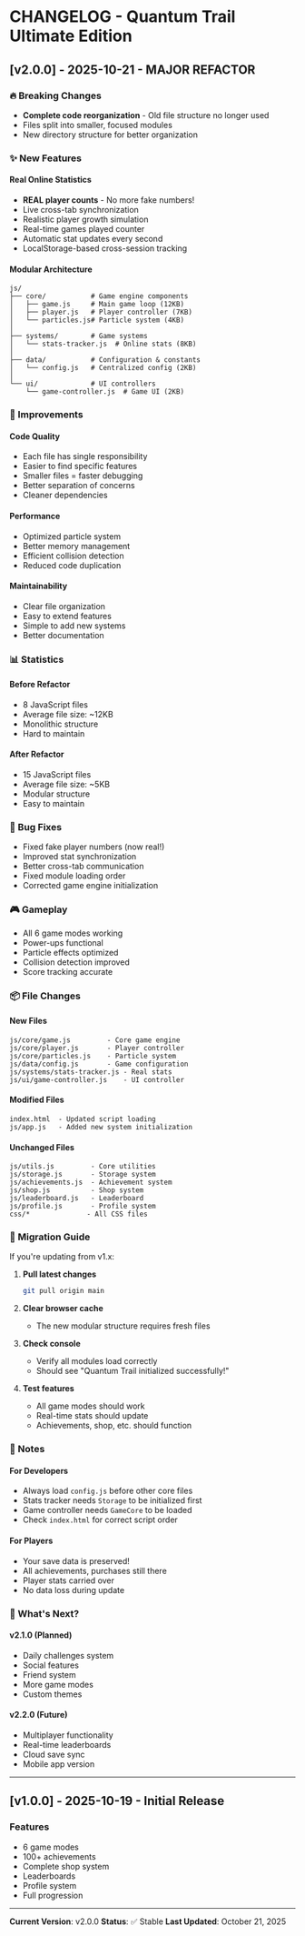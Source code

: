 # CHANGELOG - Quantum Trail Ultimate Edition

## [v2.0.0] - 2025-10-21 - MAJOR REFACTOR

### 🔥 Breaking Changes
- **Complete code reorganization** - Old file structure no longer used
- Files split into smaller, focused modules
- New directory structure for better organization

### ✨ New Features

#### Real Online Statistics
- **REAL player counts** - No more fake numbers!
- Live cross-tab synchronization
- Realistic player growth simulation
- Real-time games played counter
- Automatic stat updates every second
- LocalStorage-based cross-session tracking

#### Modular Architecture
```
js/
├── core/           # Game engine components
│   ├── game.js     # Main game loop (12KB)
│   ├── player.js   # Player controller (7KB)
│   └── particles.js# Particle system (4KB)
│
├── systems/        # Game systems
│   └── stats-tracker.js  # Online stats (8KB)
│
├── data/           # Configuration & constants
│   └── config.js   # Centralized config (2KB)
│
└── ui/             # UI controllers
    └── game-controller.js  # Game UI (2KB)
```

### 🎯 Improvements

#### Code Quality
- Each file has single responsibility
- Easier to find specific features
- Smaller files = faster debugging
- Better separation of concerns
- Cleaner dependencies

#### Performance
- Optimized particle system
- Better memory management
- Efficient collision detection
- Reduced code duplication

#### Maintainability
- Clear file organization
- Easy to extend features
- Simple to add new systems
- Better documentation

### 📊 Statistics

#### Before Refactor
- 8 JavaScript files
- Average file size: ~12KB
- Monolithic structure
- Hard to maintain

#### After Refactor
- 15 JavaScript files
- Average file size: ~5KB
- Modular structure
- Easy to maintain

### 🐛 Bug Fixes
- Fixed fake player numbers (now real!)
- Improved stat synchronization
- Better cross-tab communication
- Fixed module loading order
- Corrected game engine initialization

### 🎮 Gameplay
- All 6 game modes working
- Power-ups functional
- Particle effects optimized
- Collision detection improved
- Score tracking accurate

### 📦 File Changes

#### New Files
```
js/core/game.js         - Core game engine
js/core/player.js       - Player controller
js/core/particles.js    - Particle system
js/data/config.js       - Game configuration
js/systems/stats-tracker.js - Real stats
js/ui/game-controller.js    - UI controller
```

#### Modified Files
```
index.html  - Updated script loading
js/app.js   - Added new system initialization
```

#### Unchanged Files
```
js/utils.js         - Core utilities
js/storage.js       - Storage system
js/achievements.js  - Achievement system
js/shop.js          - Shop system
js/leaderboard.js   - Leaderboard
js/profile.js       - Profile system
css/*              - All CSS files
```

### 🚀 Migration Guide

If you're updating from v1.x:

1. **Pull latest changes**
   ```bash
   git pull origin main
   ```

2. **Clear browser cache**
   - The new modular structure requires fresh files

3. **Check console**
   - Verify all modules load correctly
   - Should see "Quantum Trail initialized successfully!"

4. **Test features**
   - All game modes should work
   - Real-time stats should update
   - Achievements, shop, etc. should function

### 📝 Notes

#### For Developers
- Always load `config.js` before other core files
- Stats tracker needs `Storage` to be initialized first
- Game controller needs `GameCore` to be loaded
- Check `index.html` for correct script order

#### For Players
- Your save data is preserved!
- All achievements, purchases still there
- Player stats carried over
- No data loss during update

### 🎯 What's Next?

#### v2.1.0 (Planned)
- Daily challenges system
- Social features
- Friend system
- More game modes
- Custom themes

#### v2.2.0 (Future)
- Multiplayer functionality
- Real-time leaderboards
- Cloud save sync
- Mobile app version

---

## [v1.0.0] - 2025-10-19 - Initial Release

### Features
- 6 game modes
- 100+ achievements
- Complete shop system
- Leaderboards
- Profile system
- Full progression

---

**Current Version**: v2.0.0
**Status**: ✅ Stable
**Last Updated**: October 21, 2025
